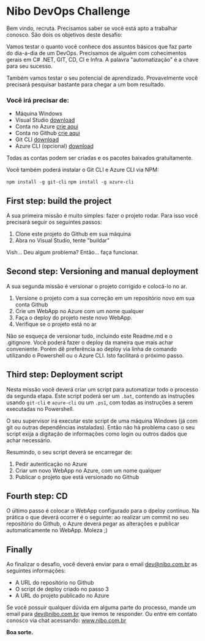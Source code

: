 # Nibo DevOps Challenge

Bem vindo, recruta. Precisamos saber se você está apto a trabalhar conosco. São dois os objetivos deste desafio:

Vamos testar o quanto você conhece dos assuntos básicos que faz parte do dia-a-dia de um DevOps. Precisamos de alguém com cohecimentos gerais em C# .NET, GIT, CD, CI e Infra. A palavra "automatização" é a chave para seu sucesso.

Também vamos testar o seu potencial de aprendizado. Provavelmente você precisará pesquisar bastante para chegar a um bom resultado. 

### Você irá precisar de:

+ Máquina Windows
+ Visual Studio [download](https://www.visualstudio.com/pt-br/downloads/)
+ Conta no Azure [crie aqui](https://azure.microsoft.com/pt-br/free/)
+ Conta no Github [crie aqui](https://github.com/join?source=header-home)
+ Git CLI [download](https://git-scm.com/downloads)
+ Azure CLI (opcional) [download](https://docs.microsoft.com/en-us/azure/xplat-cli-install)

Todas as contas podem ser criadas e os pacotes baixados gratuitamente.

Você também poderá instalar o Git CLI e Azure CLI via NPM:

`npm install -g git-cli` `npm install -g azure-cli`

## First step: build the project

A sua primeira missão é muito simples: fazer o projeto rodar. Para isso você precisará seguir os seguintes passos:

1. Clone este projeto do Github em sua máquina
2. Abra no Visual Studio, tente "buildar"

Vish... Deu algum problema? Então... faça funcionar.

## Second step: Versioning and manual deployment

A sua segunda missão é versionar o projeto corrigido e colocá-lo no ar.

1. Versione o projeto com a sua correção em um repositório novo em sua conta Github
2. Crie um WebApp no Azure com um nome qualquer
3. Faça o deploy do projeto neste novo WebApp.
4. Verifique se o projeto está no ar

Não se esqueça de versionar tudo, incluindo este Readme.md e o .gitignore.
Você poderá fazer o deploy da maneira que mais achar conveniente. Porém dê preferência ao deploy via linha de comando utilizando o Powershell ou o Azure CLI. Isto facilitará o próximo passo.

## Third step: Deployment script

Nesta missão você deverá criar um script para automatizar todo o processo da segunda etapa. Este script poderá ser um `.bat`, contendo as instruções usando `git-cli` e `azure-cli` ou um `.ps1`, com todas as instruções a serem executadas no Powershell.

O seu supervisor irá executar este script de uma máquina Windows (já com git ou outras dependências instaladas). Então não há problema caso o seu script exija a digitação de informações como login ou outros dados que achar necessário. 

Resumindo, o seu script deverá se encarregar de:

1. Pedir autenticação no Azure
2. Criar um novo WebApp no Azure, com um nome qualquer
3. Publicar o projeto que está versionado no Github 

## Fourth step: CD

O último passo é colocar o WebApp configurado para o dpeloy contínuo. Na prática o que deverá ocorrer é o seguinte: ao realizar um commit no seu repositório do Github, o Azure deverá pegar as alterações e publicar automaticamente no WebApp.  Moleza ;)

## Finally

Ao finalizar o desafio, você deverá enviar para o email dev@nibo.com.br as seguintes informações:

+ A URL do repositório no Github
+ O script de deploy criado no passo 3
+ A URL do projeto publicado no Azure

Se você possuir qualquer dúvida em alguma parte do processo, mande um email para dev@nibo.com.br que iremos te responder. Ou entre em contato conosco via chat acessando: www.nibo.com.br

**Boa sorte.**

